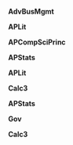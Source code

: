 
**AdvBusMgmt**


**APLit**


**APCompSciPrinc**


**APStats**


**APLit**


**Calc3**


**APStats**


**Gov**


**Calc3**



